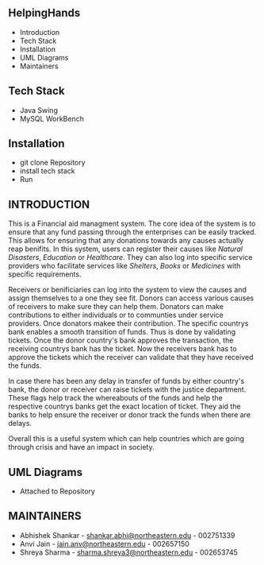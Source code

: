 
HelpingHands
---------------
* Introduction
* Tech Stack
* Installation
* UML Diagrams
* Maintainers

Tech Stack
------------

* Java Swing
* MySQL WorkBench

Installation
------------

* git clone Repository
* install tech stack
* Run

INTRODUCTION
------------

This is a Financial aid managment system. The core idea of the system is to ensure that any fund passing through the enterprises 
can be easily tracked. This allows for ensuring that any donations towards any causes actually reap benifits. In this system, users 
can register their causes like *Natural Disasters*, *Education* or *Healthcare*. They can also log into specific service providers
who facilitate services like *Shelters*, *Books* or *Medicines* with specific requirements. 

Receivers or benificiaries can log into the system to view the causes and assign themselves to a one they see fit. Donors can access 
various causes of receivers to make sure they can help them. Donators can make contributions to either individuals or to communties
under service providers. Once donators makee their contribution. The specific countrys bank enables a smooth transition of funds.
Thus is done by validating tickets. Once the donor country's bank approves the transaction, the receiving countrys bank has the ticket.
Now the receivers bank has to approve the tickets which the receiver can validate that they have received the funds.

In case there has been any delay in  transfer of funds by either country's bank, the donor or receiver can raise tickets with the 
justice department. These flags help track the whereabouts of the funds and help the respective countrys banks get the exact location
of ticket. They aid the banks to help ensure the receiver or donor track the funds when there are delays.

Overall this is a useful system which can help countries which are going through crisis and have an impact in society. 

UML Diagrams
------------

* Attached to Repository

MAINTAINERS
-----------
 * Abhishek Shankar - shankar.abhi@northeastern.edu - 002751339
 * Anvi Jain - jain.anv@northeastern.edu - 002657150
 * Shreya Sharma - sharma.shreya3@northeastern.edu - 002653745




